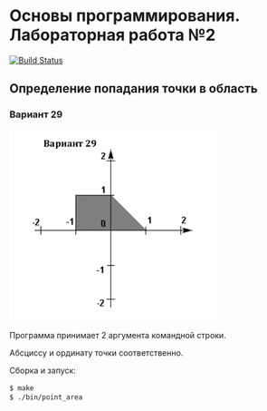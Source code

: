 # Основы программирования. Лабораторная работа №2
[![Build Status](https://travis-ci.org/z8432k/feodorov-base-coding-lab2-29.svg?branch=master)](https://travis-ci.org/z8432k/feodorov-base-coding-lab2-29)

## Определение попадания точки в область

### Вариант 29

![task](assets/task.png)

Программа принимает 2 аргумента командной строки.

Абсциссу и ординату точки соответственно.

Сборка и запуск:

```text
$ make
$ ./bin/point_area
```

